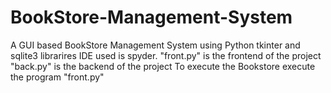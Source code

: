 # BookStore-Management-System
A GUI based BookStore Management System using Python tkinter and sqlite3 librarires
IDE used is spyder.
"front.py" is the frontend of the project
"back.py" is the backend of the project
To execute the Bookstore execute the program "front.py"
